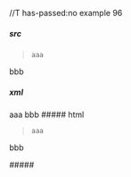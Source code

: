 //T has-passed:no
example 96
##### src
> ```
> aaa

bbb
##### xml
<?xml version="1.0" encoding="UTF-8"?>
<!DOCTYPE document SYSTEM "CommonMark.dtd">
<document xmlns="http://commonmark.org/xml/1.0">
  <block_quote>
    <code_block>aaa
</code_block>
  </block_quote>
  <paragraph>
    <text>bbb</text>
  </paragraph>
</document>
##### html
<blockquote>
<pre><code>aaa
</code></pre>
</blockquote>
<p>bbb</p>
#####
